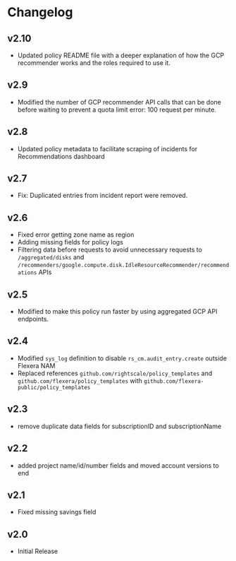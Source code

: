 # Changelog

## v2.10

- Updated policy README file with a deeper explanation of how the GCP recommender works and the roles required to use it.

## v2.9

- Modified the number of GCP recommender API calls that can be done before waiting to prevent a quota limit error: 100 request per minute.

## v2.8

- Updated policy metadata to facilitate scraping of incidents for Recommendations dashboard

## v2.7

- Fix: Duplicated entries from incident report were removed.

## v2.6

- Fixed error getting zone name as region
- Adding missing fields for policy logs
- Filtering data before requests to avoid unnecessary requests to `/aggregated/disks` and `/recommenders/google.compute.disk.IdleResourceRecommender/recommendations` APIs

## v2.5

- Modified to make this policy run faster by using aggregated GCP API endpoints.

## v2.4

- Modified `sys_log` definition to disable `rs_cm.audit_entry.create` outside Flexera NAM
- Replaced references `github.com/rightscale/policy_templates` and `github.com/flexera/policy_templates` with `github.com/flexera-public/policy_templates`

## v2.3

- remove duplicate data fields for subscriptionID and subscriptionName

## v2.2

- added project name/id/number fields and moved account versions to end

## v2.1

- Fixed missing savings field

## v2.0

- Initial Release
